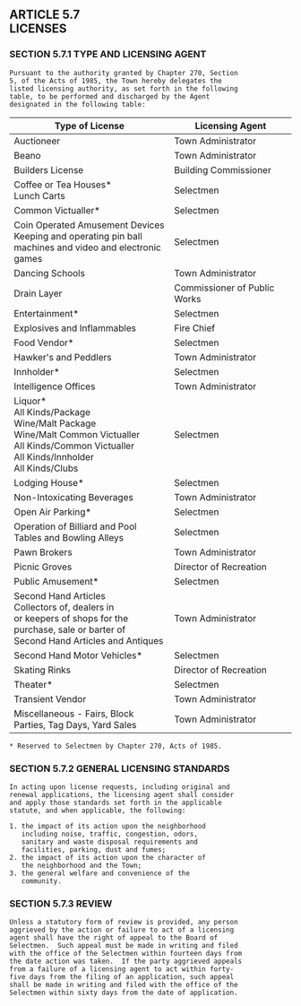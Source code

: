 ## ARTICLE 5.7<br/>LICENSES

### SECTION 5.7.1 TYPE AND LICENSING AGENT

```
Pursuant to the authority granted by Chapter 270, Section
5, of the Acts of 1985, the Town hereby delegates the
listed licensing authority, as set forth in the following
table, to be performed and discharged by the Agent
designated in the following table:
```

| Type of License  | Licensing Agent       |
|------------------|-----------------------|
| Auctioneer       | Town Administrator    |
| Beano            | Town Administrator    |
| Builders License | Building Commissioner |
| Coffee or Tea Houses*<br/>Lunch Carts | Selectmen   |
| Common Victualler* | Selectmen   |
| Coin Operated Amusement Devices<br/>Keeping and operating pin ball<br/>machines and video and electronic games | Selectmen |
| Dancing Schools | Town Administrator |
| Drain Layer | Commissioner of Public Works |
| Entertainment* | Selectmen |
| Explosives and Inflammables | Fire Chief |
| Food Vendor* | Selectmen |
| Hawker's and Peddlers | Town Administrator |
| Innholder* | Selectmen |
| Intelligence Offices | Town Administrator |
| Liquor*<br/>All Kinds/Package<br/>Wine/Malt Package<br/>Wine/Malt Common Victualler<br/>All Kinds/Common Victualler<br/>All Kinds/Innholder<br/>All Kinds/Clubs | Selectmen |
| Lodging House* | Selectmen |
| Non-Intoxicating Beverages | Town Administrator |
| Open Air Parking* | Selectmen |
| Operation of Billiard and Pool<br/>Tables and Bowling Alleys | Selectmen |
| Pawn Brokers | Town Administrator |
| Picnic Groves | Director of Recreation |
| Public Amusement* | Selectmen |
| Second Hand Articles<br/>Collectors of, dealers in<br/>or keepers of shops for the<br/>purchase, sale or barter of<br/>Second Hand Articles and Antiques | Town Administrator |
| Second Hand Motor Vehicles* | Selectmen |
| Skating Rinks | Director of Recreation |
| Theater* | Selectmen |
| Transient Vendor | Town Administrator |
| Miscellaneous - Fairs, Block<br/>Parties, Tag Days, Yard Sales | Town Administrator |

```
* Reserved to Selectmen by Chapter 270, Acts of 1985.
```
### SECTION 5.7.2 GENERAL LICENSING STANDARDS

```
In acting upon license requests, including original and
renewal applications, the licensing agent shall consider
and apply those standards set forth in the applicable
statute, and when applicable, the following:

1. the impact of its action upon the neighborhood
   including noise, traffic, congestion, odors,
   sanitary and waste disposal requirements and
   facilities, parking, dust and fumes;
2. the impact of its action upon the character of
   the neighborhood and the Town;
3. the general welfare and convenience of the
   community.
```

### SECTION 5.7.3 REVIEW

```
Unless a statutory form of review is provided, any person
aggrieved by the action or failure to act of a licensing
agent shall have the right of appeal to the Board of
Selectmen.  Such appeal must be made in writing and filed
with the office of the Selectmen within fourteen days from
the date action was taken.  If the party aggrieved appeals
from a failure of a licensing agent to act within forty-
five days from the filing of an application, such appeal
shall be made in writing and filed with the office of the
Selectmen within sixty days from the date of application.
```
